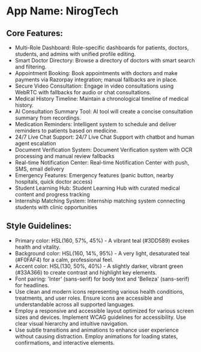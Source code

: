 # **App Name**: NirogTech

## Core Features:

- Multi-Role Dashboard: Role-specific dashboards for patients, doctors, students, and admins with unified profile editing.
- Smart Doctor Directory: Browse a directory of doctors with smart search and filtering.
- Appointment Booking: Book appointments with doctors and make payments via Razorpay integration; manual fallbacks are in place.
- Secure Video Consultation: Engage in video consultations using WebRTC with fallbacks for audio or chat consultations.
- Medical History Timeline: Maintain a chronological timeline of medical history.
- AI Consultation Summary Tool: AI tool will create a concise consultation summary from recordings.
- Medication Reminders: Intelligent system to schedule and deliver reminders to patients based on medicine.
- 24/7 Live Chat Support: 24/7 Live Chat Support with chatbot and human agent escalation
- Document Verification System: Document Verification system with OCR processing and manual review fallbacks
- Real-time Notification Center: Real-time Notification Center with push, SMS, email delivery
- Emergency Features: Emergency features (panic button, nearby hospitals, quick doctor access)
- Student Learning Hub: Student Learning Hub with curated medical content and progress tracking
- Internship Matching System: Internship matching system connecting students with clinic opportunities

## Style Guidelines:

- Primary color: HSL(160, 57%, 45%) - A vibrant teal (#3DD589) evokes health and vitality.
- Background color: HSL(160, 14%, 95%) - A very light, desaturated teal (#F0FAF4) for a calm, professional feel.
- Accent color: HSL(130, 50%, 40%) - A slightly darker, vibrant green (#33A366) to create contrast and highlight key elements.
- Font pairing: 'Inter' (sans-serif) for body text and 'Belleza' (sans-serif) for headlines.
- Use clean and modern icons representing various health conditions, treatments, and user roles. Ensure icons are accessible and understandable across all supported languages.
- Employ a responsive and accessible layout optimized for various screen sizes and devices. Implement WCAG guidelines for accessibility. Use clear visual hierarchy and intuitive navigation.
- Use subtle transitions and animations to enhance user experience without causing distraction. Employ animations for loading states, confirmations, and interactive elements.